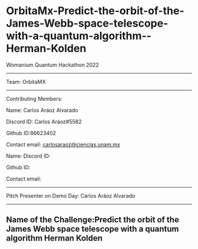 # OrbitaMx-Predict-the-orbit-of-the-James-Webb-space-telescope-with-a-quantum-algorithm--Herman-Kolden

Womanium Quantum Hackathon 2022

--------------------------------------------------------------------------------------------------

Team: OrbitaMX

--------------------------------------------------------------------------------------------------
Contributing Members: 

Name: Carlos Aráoz Alvarado

Discord ID: Carlos Aráoz#5582

Github ID:86623402

Contact email: carlosaraoz@ciencias.unam.mx



Name: 
Discord ID: 

Github ID:

Contact email: 

------------------------------------------------------------------------------------------------------------------------------------------------
Pitch Presenter on Demo Day: Carlos Aráoz Alvarado

------------------------------------------------------------------------------------------------------------------------------------------------
Name of the Challenge:Predict the orbit of the James Webb space telescope with a quantum algorithm Herman Kolden
------------------------------------------------------------------------------------------------------------------------------------------------
